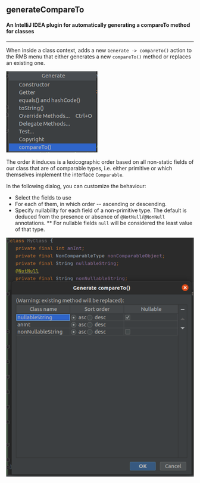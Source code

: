 ## generateCompareTo
#### An IntelliJ IDEA plugin for automatically generating a compareTo method for classes
___
When inside a class context, adds a new `Generate -> compareTo()` action to the RMB menu that either generates a new `compareTo()` method or replaces an existing one.

![generate group](./screenshots/generate_group.png)

The order it induces is a lexicographic order based on all non-static fields of our class that are of comparable types, i.e. either primitive or which themselves implement the interface `Comparable`.

In the following dialog, you can customize the behaviour:
* Select the fields to use
* For each of them, in which order -- ascending or descending.
* Specify nullability for each field of a non-primitive type. The default is deduced from the presence or absence of `@NotNull`/`@NonNull` annotations. 
** For  nullable fields `null` will be considered the least value of that type. 

![dialog](./screenshots/dialog.png)
